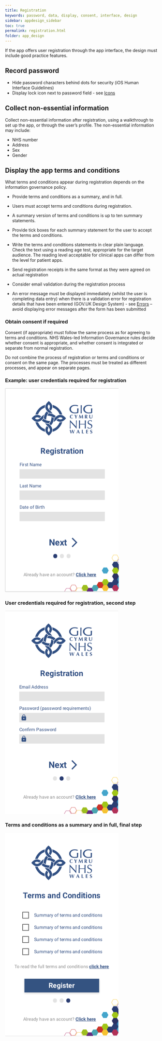 ```yaml
---
title: Registration
keywords: password, data, display, consent, interface, design
sidebar: appdesign_sidebar
toc: true
permalink: registration.html
folder: app_design 
---
```


If the app offers user registration through the app interface, the design must include good practice features.

## Record password
* Hide password characters behind dots for security (iOS Human Interface Guidelines)  
* Display lock icon next to password field - see [Icons](/icons.html)  

## Collect non-essential information 

Collect non-essential information after registration, using a walkthrough to set up the app, or through the user’s profile. The non-essential information may include:  
* NHS number
* Address
* Sex 
* Gender

## Display the app terms and conditions  
What terms and conditions appear during registration depends on the information governance policy.

* Provide terms and conditions as a summary, and in full.
* Users must accept terms and conditions during registration.
* A summary version of terms and conditions is up to ten summary statements.
* Provide tick boxes for each summary statement for the user to accept the terms and conditions.
* Write the terms and conditions statements in clear plain language. Check the text using a reading age test, appropriate for the target audience. The reading level acceptable for clinical apps can differ from the level for patient apps. 
* Send registration receipts in the same format as they were agreed on actual registration

* Consider email validation during the registration process
* An error message must be displayed immediately (whilst the user is completing data entry) when there is a validation error for registration details that have been entered (GOV.UK Design System) - see [Errors](/errors.html) – avoid displaying error messages after the form has been submitted

### Obtain consent if required

Consent (if appropriate) must follow the same process as for agreeing to terms and conditions. NHS Wales-led Information Governance rules decide whether consent is appropriate, and whether consent is integrated or separate from normal registration.  

Do not combine the process of registration or terms and conditions or consent on the same page. The processes must be treated as different processes, and appear on separate pages.  

### Example: user credentials required for registration

<img class="img-responsive img-thumbnail" src="/images/examples/design-standards-access-registration1.png">

### User credentials required for registration, second step

<img class="img-responsive img-thumbnail" src="/images/examples/design-standards-access-registration2.png">

### Terms and conditions as a summary and in full, final step 

<img class="img-responsive img-thumbnail" src="/images/examples/design-standards-access-registration3.png">